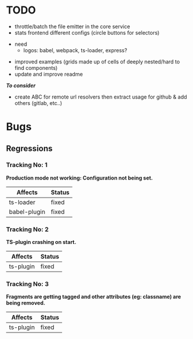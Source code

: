 # TODO

- throttle/batch the file emitter in the core service
- stats frontend different configs (circle buttons for selectors)

* need
    - logos: babel, webpack, ts-loader, express?

- improved examples (grids made up of cells of deeply nested/hard to find components)
- update and improve readme

***To consider***
- create ABC for remote url resolvers then extract usage for github & add others (gitlab, etc..)

# Bugs

## Regressions

### Tracking No: 1

**Production mode not working: Configuration not being set.**

|  Affects  |  Status  |
|  -------  |  ------  |
|  ts-loader        |  fixed  |
|  babel-plugin     |  fixed  |

### Tracking No: 2

**TS-plugin crashing on start.**

|  Affects  |  Status  |
|  -------  |  ------  |
|  ts-plugin  |  fixed  |


### Tracking No: 3

**Fragments are getting tagged and other attributes (eg: classname) are being removed.**

|  Affects  |  Status  |
|  -------  |  ------  |
|  ts-plugin  |  fixed  |


<!-- Template

### Tracking No: TRACKING_NO

**TITLE.**

|  Affects  |  Status  |
|  -------  |  ------  |
|  PACKAGE  |  broken|fixed  |

-->
